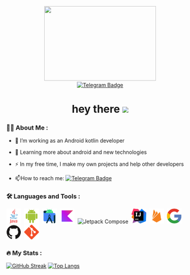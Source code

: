 <div id="header" align="center">
  <img src="https://media.giphy.com/media/l3vR85PnGsBwu1PFK/giphy.gif" width="300" height="200"/>

<div id="badges">
  <!--<a href="https://www.linkedin.com/in/evgeny-plaksin-163951225/">
    <img src="https://img.shields.io/badge/LinkedIn-blue?style=for-the-badge&logo=linkedin&logoColor=white" alt="LinkedIn Badge"/>
  </a>
     <a href="https://www.upwork.com/freelancers/~0179f825eea90502f6">
    <img src="https://img.shields.io/badge/Upwork-darkgreen?logo=upwork&logoColor=white&style=for-the-badge" alt="Upwork Badge"/>
  </a>-->
  <a href="https://t.me/asa42122">
    <img src="https://img.shields.io/badge/Telegram-blue?logo=telegram&logoColor=white&style=for-the-badge" alt="Telegram Badge"/>
  </a>
</div>


<!--<img src="https://komarev.com/ghpvc/?username=yEvgenyPlaksin&style=flat-square&color=blue" alt=""/>-->

<h1>
  hey there
  <img src="https://media.giphy.com/media/hvRJCLFzcasrR4ia7z/giphy.gif" width="30px"/>
</h1>
</div>

### :man_technologist: About Me :
- :telescope: I’m working as an Android kotlin developer

- :seedling: Learning more about android and new technologies 

- :zap: In my free time, I make my own projects and help other developers

- :mailbox:How to reach me: [![Telegram Badge](https://img.shields.io/badge/-asa421-blue?style=flat&logo=telegram&logoColor=white)](https://t.me/asa42122)

### :hammer_and_wrench: Languages and Tools :
<div>
  <img src="https://github.com/devicons/devicon/blob/master/icons/java/java-original-wordmark.svg" title="Java" alt="Java" width="40" height="40"/>&nbsp;
  <img src="https://github.com/devicons/devicon/blob/master/icons/android/android-plain.svg" title="Android" alt="Android" width="40" height="40"/>&nbsp;
  <img src="https://github.com/devicons/devicon/blob/master/icons/androidstudio/androidstudio-original.svg" title="Android Studio" alt="Android Studio" width="40" height="40"/>&nbsp;
  <img src="https://github.com/devicons/devicon/blob/master/icons/kotlin/kotlin-original.svg" title="Kotlin" alt="Kotlin" width="40" height="40"/>&nbsp;
  <img src="https://user-images.githubusercontent.com/94696816/206747676-d95d5795-88bd-43d9-aab8-e73e76f575c8.png" title="Jetpack Compose" alt="Jetpack Compose" width="40" height="40"/>&nbsp;
  <img src="https://github.com/devicons/devicon/blob/master/icons/intellij/intellij-original.svg" title="Intellij Idea" alt="Intellij Idea" width="40" height="40"/>&nbsp;
  <img src="https://github.com/devicons/devicon/blob/master/icons/firebase/firebase-plain.svg" title="Firebase" alt="Firebase" width="40" height="40"/>&nbsp;
  <img src="https://github.com/devicons/devicon/blob/master/icons/google/google-original.svg" title="Google" alt="Google" width="40" height="40"/>&nbsp;
  <img src="https://github.com/devicons/devicon/blob/master/icons/github/github-original.svg" title="GitHub" alt="GitHub" width="40" height="40"/>&nbsp;
  <img src="https://github.com/devicons/devicon/blob/master/icons/git/git-original.svg" title="Git" alt="Git" width="40" height="40"/>&nbsp;
</div>

### :fire: My Stats :
[![GitHub Streak](http://github-readme-streak-stats.herokuapp.com?user=asa421&theme=dark&background=000000)](https://git.io/streak-stats)
[![Top Langs](https://github-readme-stats-git-masterrstaa-rickstaa.vercel.app/api/top-langs/?username=asa421&theme=vision-friendly-dark)](https://github.com/anuraghazra/github-readme-stats)
